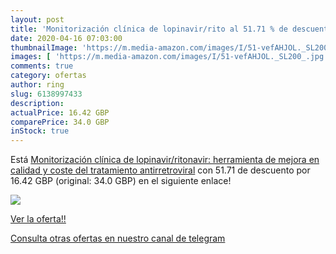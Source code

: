 ```yaml
---
layout: post
title: 'Monitorización clínica de lopinavir/rito al 51.71 % de descuento'
date: 2020-04-16 07:03:00
thumbnailImage: 'https://m.media-amazon.com/images/I/51-vefAHJOL._SL200_.jpg'
images: [ 'https://m.media-amazon.com/images/I/51-vefAHJOL._SL200_.jpg' ]
comments: true
category: ofertas
author: ring
slug: 6138997433
description:
actualPrice: 16.42 GBP
comparePrice: 34.0 GBP
inStock: true
---
```


Está [Monitorización clínica de lopinavir/ritonavir: herramienta de mejora en calidad y coste del tratamiento antirretroviral](https://www.amazon.com/dp/6138997433/?tag=redken08-20) con 51.71 de descuento por 16.42 GBP (original: 34.0 GBP) en el siguiente enlace!

[![](https://m.media-amazon.com/images/I/51-vefAHJOL._SL200_.jpg)](https://www.amazon.com/dp/6138997433/?tag=redken08-20)

[Ver la oferta!!](https://www.amazon.com/dp/6138997433/?tag=redken08-20)

[Consulta otras ofertas en nuestro canal de telegram](https://t.me/s/ofertas25)
